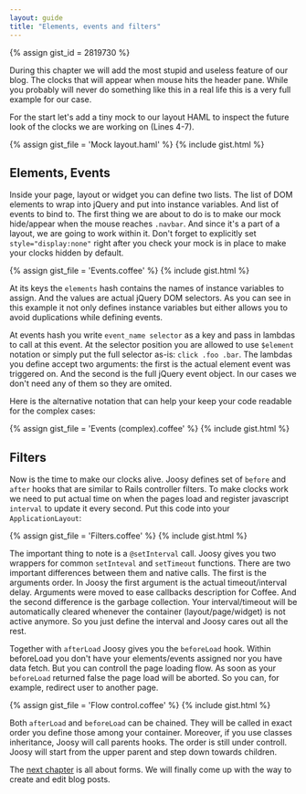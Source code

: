 ```yaml
---
layout: guide
title: "Elements, events and filters"
---
```


{% assign gist_id = 2819730 %}

<div class="info">
  <p>
    During this chapter we will add the most stupid and useless feature of our blog. The clocks that will appear when mouse hits the header pane. While you probably will never do something like this in a real life this is a very full example for our case.
  </p>
</div>

For the start let's add a tiny mock to our layout HAML to inspect the future look of the clocks we are working on (Lines 4-7).

{% assign gist_file = 'Mock layout.haml' %}
{% include gist.html %}

## Elements, Events

Inside your page, layout or widget you can define two lists. The list of DOM elements to wrap into jQuery and put into instance variables. And list of events to bind to. The first thing we are about to do is to make our mock hide/appear when the mouse reaches `.navbar`. And since it's a part of a layout, we are going to work within it. Don't forget to explicitly set `style="display:none"` right after you check your mock is in place to make your clocks hidden by default.

{% assign gist_file = 'Events.coffee' %}
{% include gist.html %}

At its keys the `elements` hash contains the names of instance variables to assign. And the values are actual jQuery DOM selectors. As you can see in this example it not only defines instance variables but either allows you to avoid duplications while defining events. 

At events hash you write `event_name selector` as a key and pass in lambdas to call at this event. At the selector position you are allowed to use `$element` notation or simply put the full selector as-is: `click .foo .bar`. The lambdas you define accept two arguments: the first is the actual element event was triggered on. And the second is the full jQuery event object. In our cases we don't need any of them so they are omited.

Here is the alternative notation that can help your keep your code readable for the complex cases:

{% assign gist_file = 'Events (complex).coffee' %}
{% include gist.html %}

## Filters

Now is the time to make our clocks alive. Joosy defines set of `before` and `after` hooks that are similar to Rails controller filters. To make clocks work we need to put actual time on when the pages load and register javascript `interval` to update it every second. Put this code into your `ApplicationLayout`:

{% assign gist_file = 'Filters.coffee' %}
{% include gist.html %}

The important thing to note is a `@setInterval` call. Joosy gives you two wrappers for common `setInteval` and `setTimeout` functions. There are two important differences between them and native calls. The first is the arguments order. In Joosy the first argument is the actual timeout/interval delay. Arguments were moved to ease callbacks description for Coffee. And the second difference is the garbage collection. Your interval/timeout will be automatically cleared whenever the container (layout/page/widget) is not active anymore. So you just define the interval and Joosy cares out all the rest.

Together with `afterLoad` Joosy gives you the `beforeLoad` hook. Within beforeLoad you don't have your elements/events assigned nor you have data fetch. But you can controll the page loading flow. As soon as your `beforeLoad` returned false the page load will be aborted. So you can, for example, redirect user to another page.

{% assign gist_file = 'Flow control.coffee' %}
{% include gist.html %}

Both `afterLoad` and `beforeLoad` can be chained. They will be called in exact order you define those among your container. Moreover, if you use classes inheritance, Joosy will call parents hooks. The order is still under controll. Joosy will start from the upper parent and step down towards children.

The <a href="/guides/blog/forms.html">next chapter</a> is all about forms. We will finally come up with the way to create and edit blog posts.
